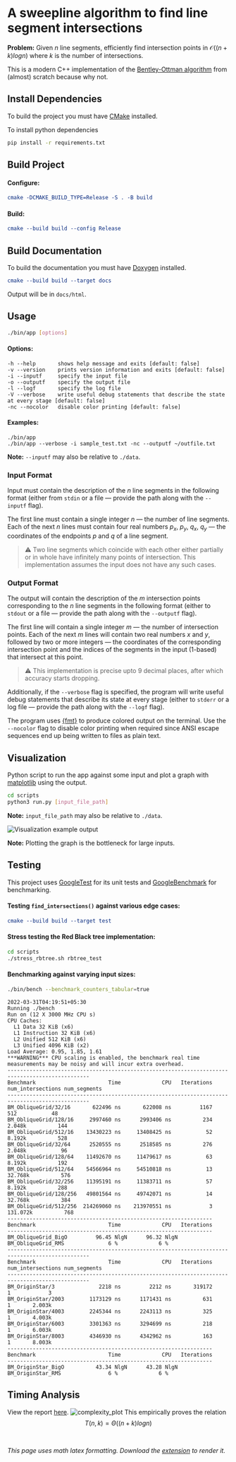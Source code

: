 # A sweepline algorithm to find line segment intersections
**Problem:** Given $n$ line segments, efficiently find intersection points in $\mathcal{O}((n + k) log n)$ where $k$ is the number of intersections.

This is a modern C++ implementation of the [Bentley-Ottman algorithm](https://en.wikipedia.org/wiki/Bentley%E2%80%93Ottmann_algorithm) from (almost) scratch because why not.

## Install Dependencies
To build the project you must have [CMake](https://cmake.org/install/) installed.

To install python dependencies
```sh
pip install -r requirements.txt
```

## Build Project
#### Configure:
```cmake
cmake -DCMAKE_BUILD_TYPE=Release -S . -B build
```
#### Build:
```cmake
cmake --build build --config Release
```

## Build Documentation
To build the documentation you must have [Doxygen](https://github.com/doxygen/doxygen) installed.

```cmake
cmake --build build --target docs
```

Output will be in `docs/html`.

## Usage

```bash
./bin/app [options]
```
#### Options:
```brainfuck
-h --help     	shows help message and exits [default: false]
-v --version  	prints version information and exits [default: false]
-i --inputf   	specify the input file
-o --outputf  	specify the output file
-l --logf     	specify the log file
-V --verbose  	write useful debug statements that describe the state at every stage [default: false]
-nc --nocolor 	disable color printing [default: false]
```
#### Examples:
```
./bin/app
./bin/app --verbose -i sample_test.txt -nc --outputf ~/outfile.txt
```

**Note:** `--inputf` may also be relative to `./data`.

### Input Format
Input must contain the description of the $n$ line segments in the following format (either from `stdin` or a file — provide the path along with the `--inputf` flag).

The first line must contain a single integer $n$ — the number of line segments. Each of the next $n$ lines must contain four real numbers $p_x$, $p_y$, $q_x$, $q_y$ — the coordinates of the endpoints $p$ and $q$ of a line segment.

> :warning: Two line segments which coincide with each other either partially or in whole have infinitely many points of intersection. This implementation assumes the input does not have any such cases.

### Output Format
The output will contain the description of the $m$ intersection points corresponding to the $n$ line segments in the following format (either to `stdout` or a file — provide the path along with the `--outputf` flag).

The first line will contain a single integer $m$ — the number of intersection points. Each of the next $m$ lines will contain two real numbers $x$ and $y$, followed by two or more integers — the coordinates of the corresponding intersection point and the indices of the segments in the input (1-based) that intersect at this point.

> :warning: This implementation is precise upto 9 decimal places, after which accuracy starts dropping.

Additionally, if the `--verbose` flag is specified, the program will write useful debug statements that describe its state at every stage (either to `stderr` or a log file — provide the path along with the `--logf` flag).

The program uses [{fmt}](https://github.com/fmtlib/fmt) to produce colored output on the terminal. Use the `--nocolor` flag to disable color printing when required since ANSI escape sequences end up being written to files as plain text.

## Visualization
Python script to run the app against some input and plot a graph with [matplotlib](https://matplotlib.org/) using the output.

```sh
cd scripts
python3 run.py [input_file_path]
```

**Note:** `input_file_path` may also be relative to `./data`.

![Visualization example output](https://user-images.githubusercontent.com/55075129/160944227-342b2220-27e9-4dbd-96b2-29ab7833bb6c.png)

**Note:** Plotting the graph is the bottleneck for large inputs.


## Testing
This project uses [GoogleTest](https://github.com/google/googletest) for its unit tests and [GoogleBenchmark](https://github.com/google/benchmark) for benchmarking.

#### Testing `find_intersections()` against various edge cases:
```cmake
cmake --build build --target test
```

#### Stress testing the Red Black tree implementation:
```sh
cd scripts
./stress_rbtree.sh rbtree_test
```

#### Benchmarking against varying input sizes:
```sh
./bin/bench --benchmark_counters_tabular=true
```

```
2022-03-31T04:19:51+05:30
Running ./bench
Run on (12 X 3000 MHz CPU s)
CPU Caches:
  L1 Data 32 KiB (x6)
  L1 Instruction 32 KiB (x6)
  L2 Unified 512 KiB (x6)
  L3 Unified 4096 KiB (x2)
Load Average: 0.95, 1.85, 1.61
***WARNING*** CPU scaling is enabled, the benchmark real time measurements may be noisy and will incur extra overhead.
------------------------------------------------------------------------------------------------
Benchmark                       Time             CPU   Iterations num_intersections num_segments
------------------------------------------------------------------------------------------------
BM_ObliqueGrid/32/16       622496 ns       622008 ns         1167               512           48
BM_ObliqueGrid/128/16     2997460 ns      2993406 ns          234            2.048k          144
BM_ObliqueGrid/512/16    13430223 ns     13408425 ns           52            8.192k          528
BM_ObliqueGrid/32/64      2520555 ns      2518585 ns          276            2.048k           96
BM_ObliqueGrid/128/64    11492670 ns     11479617 ns           63            8.192k          192
BM_ObliqueGrid/512/64    54566964 ns     54510818 ns           13           32.768k          576
BM_ObliqueGrid/32/256    11395191 ns     11383711 ns           57            8.192k          288
BM_ObliqueGrid/128/256   49801564 ns     49742071 ns           14           32.768k          384
BM_ObliqueGrid/512/256  214269060 ns    213970551 ns            3          131.072k          768
-----------------------------------------------------------------
Benchmark                       Time             CPU   Iterations
-----------------------------------------------------------------
BM_ObliqueGrid_BigO         96.45 NlgN      96.32 NlgN
BM_ObliqueGrid_RMS              6 %             6 %
------------------------------------------------------------------------------------------------
Benchmark                       Time             CPU   Iterations num_intersections num_segments
------------------------------------------------------------------------------------------------
BM_OriginStar/3              2218 ns         2212 ns       319172                 1            3
BM_OriginStar/2003        1173129 ns      1171431 ns          631                 1       2.003k
BM_OriginStar/4003        2245344 ns      2243113 ns          325                 1       4.003k
BM_OriginStar/6003        3301363 ns      3294699 ns          218                 1       6.003k
BM_OriginStar/8003        4346930 ns      4342962 ns          163                 1       8.003k
-----------------------------------------------------------------
Benchmark                       Time             CPU   Iterations
-----------------------------------------------------------------
BM_OriginStar_BigO          43.34 NlgN      43.28 NlgN
BM_OriginStar_RMS               6 %             6 %
```

## Timing Analysis
View the report [here](./report/report.ipynb).
![complexity_plot](https://user-images.githubusercontent.com/55075129/162203618-d92f48b8-d5b5-4d88-a5f7-57a07a761abc.png)
This empirically proves the relation
$$ T(n, k) = \Theta((n+k)logn) $$

</br>

*This page uses math latex formatting. Download the [extension](https://chrome.google.com/webstore/detail/github-math-display/cgolaobglebjonjiblcjagnpmdmlgmda) to render it.*
